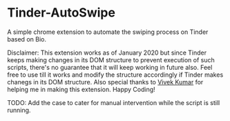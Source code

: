 # Tinder-AutoSwipe
A simple chrome extension to automate the swiping process on Tinder based on Bio.

Disclaimer:  This extension works as of January 2020 but since Tinder keeps making changes in its DOM structure to prevent execution of such scripts, 
							there's no guarantee that it will keep working in future also. Feel free to use till it works and modify the structure 	accordingly if Tinder makes chanegs in its DOM structure.
             Also special thanks to  [Vivek Kumar](https://github.com/ogil7190) for helping me in making this extension. Happy Coding! 

TODO: Add the case to cater for manual intervention while the script is still running.
